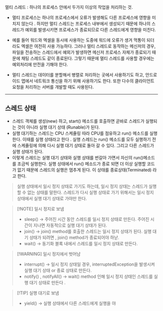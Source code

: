 멀티 스레드 : 하나의 프로세스 안에서 두가지 이상의 작업을 처리하는 것. 

- 멀티 프로세스는 하나의 프로세스에서 오류가 발생해도 다른 프로세스에 영향을 미치지 않는다 . 하지만 멀티 스레드는 프로세스 내부에서 생성되기 때문에 하나의 스레드가 예외를 발생시키면 프로세스가 종료되므로  다른 스레드에게 영향을 미친다. 
  
- 예를 들어 워드와 엑셀을 동시에 사용하는 도중에 워드에 오류가 생겨 먹통이 되더라도 엑셀은 여전히 사용 가능하다. 그러나 멀티 스레드로 동작하는 메신저의 경우, 파일을 전송하는 스레드에서 예외가 발생하면 메신저 프로세스 자체가 종료되기 때문에 채팅 스레드도 같이 종료된다. 그렇기 때문에 멀티 스레드를 사용할 경우에는 예외처리에 만전을 기해야 한다. 
- 멀티 스레드는 데이터를 분할해서 병렬로 처리하는 곳에서 사용하기도 하고, 안드로이드 앱에서 네트워크 통신을 하기 위해 사용하기도 한다. 또한 다수의 클라이언트 요청을 처리하는 서버를 개발할 때도 사용된다. 



---
## 스레드 상태 
- 스레드 객체를 생성(new) 하고, start() 메소드를 호출하면 곧바로 스레드가 실행되는 것이 아니라 실행 대기 상태 (Runable)가 된다. 
- 실행 대기하는 스레드는 CPU 스케쥴링 따라 CPU를 점유하고 run() 메소드를 실행한다. 이때를 실행 상태라고 한다 . 실행 스레드는 run() 메소드를 모두 실행하기 전에 스케쥴링에 의해 다시 실행 대기 상태로 돌아 갈 수 있다. 그리고 다른 스레드가 실행 상태가 된다. 
- 이렇게 스레드는 실행 대기 상태와 실행 상태를 번갈아 가면서 자신의 run()메소드를 조금씩 실행한다. 실행 상태에서 run() 메소드가 종료 되면 더 이상 실행할 코드가 없기 때문에 스레드의 실행은 멈추게 된다. 이 상태를 종료상태(Terminated) 라고 한다. 


> 실행 상태에서 일시 정지 상태로 가기도 하는데, 일시 정지 상태는 스레드가 실행할 수 없는 상태를 말한다. 
> 스레드가  다시 실행 상태로 가기 위해서는 일시 정지 상태에서 실행 대기 상태로 가야만 한다. 

> [!NOTE] 일시 정지로 보냄 
> - sleep() -> 주어진 시간 동안 스레드를 일시 정지 상태로 만든다. 주어진 시간이 지나면 자동적으로 실행 대기 상태가 된다. 
> - join() -> join() method를 호출한 스레드는 일시 정지 상태가 된다. 실행 대기 상태가 되려면 , join() method가 종료되어야 하낟. 
> - wait() -> 동기화 블록 내에서 스레드를 일시 정지 상태로 만든다. 

>[!WARNING] 일시 정지에서 벗어남 
> -  interrupt() -> 일시 정지 상태일 경우, interruptedException을 발생시켜 실행 대기 상태 or 종료 상태로 만든다. 
> - notify()  , notifyAll() -> wait() method 인해 일시 정지 상태인 스레드를 실행 대기 상태로 만든다 . 


>[!TIP] 실행 대기로 보냄 
>- yield() -> 실행 상태에서 다른 스레드에게 실행을 야